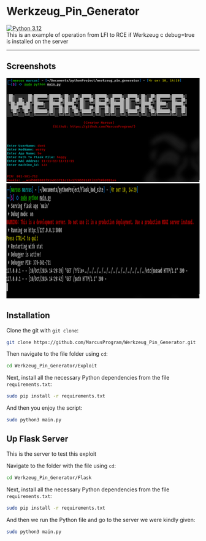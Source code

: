 # Werkzeug_Pin_Generator
[![Python 3.12](https://img.shields.io/badge/Python-3.9%20%7C%203.10%20%7C%203.11%20%7C%203.12-blue)](https://www.python.org/)<br>
This is an example of operation from LFI to RCE if Werkzeug c debug=true is installed on the server

___

## Screenshots
<img src='https://github.com/MarcusProgram/Werkzeug_Pin_Generator/blob/main/Screenshots/swappy-20241010-142003.png?raw=true'/>
<img src='https://github.com/MarcusProgram/Werkzeug_Pin_Generator/blob/main/Screenshots/swappy-20241010-143009.png?raw=true' widht="200px" height="300px"/>

## Installation

Clone the git with `git clone`:
```bash
git clone https://github.com/MarcusProgram/Werkzeug_Pin_Generator.git
```

Then navigate to the file folder using `cd`:
```bash
cd Werkzeug_Pin_Generator/Exploit
```

Next, install all the necessary Python dependencies from the file `requirements.txt`:

```bash
sudo pip install -r requirements.txt
```

And then you enjoy the script:

```bash
sudo python3 main.py
```

## Up Flask Server
This is the server to test this exploit

Navigate to the folder with the file using `cd`:
```bash
cd Werkzeug_Pin_Generator/Flask
```

Next, install all the necessary Python dependencies from the file `requirements.txt`:

```bash
sudo pip install -r requirements.txt
```

And then we run the Python file and go to the server we were kindly given:

```bash
sudo python3 main.py
```
